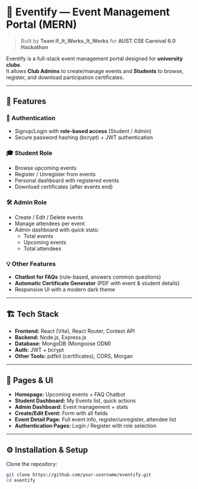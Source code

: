 # 🎉 Eventify — Event Management Portal (MERN)

> Built by **Team If_It_Works_It_Works** for **AUST CSE Carnival 6.0 Hackathon**

Eventify is a full-stack event management portal designed for **university clubs**.  
It allows **Club Admins** to create/manage events and **Students** to browse, register, and download participation certificates.  

---

## 🚀 Features

### 🔑 Authentication
- Signup/Login with **role-based access** (Student / Admin)
- Secure password hashing (bcrypt) + JWT authentication

### 🎓 Student Role
- Browse upcoming events
- Register / Unregister from events
- Personal dashboard with registered events
- Download certificates (after events end)

### 🛠️ Admin Role
- Create / Edit / Delete events
- Manage attendees per event
- Admin dashboard with quick stats:
  - Total events
  - Upcoming events
  - Total attendees

### 💡 Other Features
- **Chatbot for FAQs** (rule-based, answers common questions)
- **Automatic Certificate Generator** (PDF with event & student details)
- Responsive UI with a modern dark theme

---

## 🏗️ Tech Stack

- **Frontend:** React (Vite), React Router, Context API
- **Backend:** Node.js, Express.js
- **Database:** MongoDB (Mongoose ODM)
- **Auth:** JWT + bcrypt
- **Other Tools:** pdfkit (certificates), CORS, Morgan

---

## 📸 Pages & UI

- **Homepage:** Upcoming events + FAQ Chatbot
- **Student Dashboard:** My Events list, quick actions
- **Admin Dashboard:** Event management + stats
- **Create/Edit Event:** Form with all fields
- **Event Detail Page:** Full event info, register/unregister, attendee list
- **Authentication Pages:** Login / Register with role selection

---

## ⚙️ Installation & Setup

Clone the repository:
```bash
git clone https://github.com/your-username/eventify.git
cd eventify
